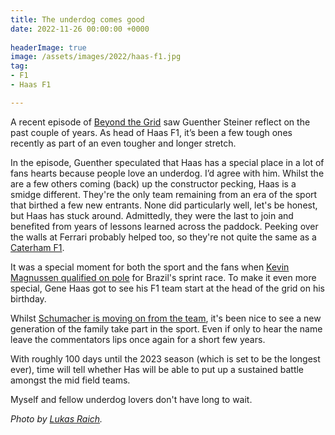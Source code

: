 ```yaml
---
title: The underdog comes good
date: 2022-11-26 00:00:00 +0000
 
headerImage: true
image: /assets/images/2022/haas-f1.jpg
tag:
- F1
- Haas F1

---
```


A recent episode of [Beyond the Grid](https://www.formula1.com/en/latest/article.beyond-the-grid-guenther-steiner-on-haass-decision-to-drop-schumacher-and.33EaYh3M5e2vgJZp4P0230.html) saw Guenther Steiner reflect on the past couple of years. As head of Haas F1, it’s been a few tough ones recently as part of an even tougher and longer stretch.

In the episode, Guenther speculated that Haas has a special place in a lot of fans hearts because people love an underdog. I’d agree with him. Whilst the are a few others coming (back) up the constructor pecking, Haas is a smidge different. They're the only team remaining from an era of the sport that birthed a few new entrants. None did particularly well, let's be honest, but Haas has stuck around. Admittedly, they were the last to join and benefited from years of lessons learned across the paddock. Peeking over the walls at Ferrari probably helped too, so they're not quite the same as a [Caterham F1](https://en.wikipedia.org/wiki/Caterham_F1).

It was a special moment for both the sport and the fans when [Kevin Magnussen qualified on pole](https://www.youtube.com/watch?v=px5UpnIvCCw) for Brazil's sprint race. To make it even more special, Gene Haas got to see his F1 team start at the head of the grid on his birthday.

Whilst [Schumacher is moving on from the team](https://www.autosport.com/f1/news/haas-f1-confirms-schumacher-exit-at-end-of-2022-season/10400878/#:~:text=Haas%20has%20formally%20confirmed%20that,weekend's%20Abu%20Dhabi%20Grand%20Prix.), it's been nice to see a new generation of the family take part in the sport. Even if only to hear the name leave the commentators lips once again for a short few years.

With roughly 100 days until the 2023 season (which is set to be the longest ever), time will tell whether Has will be able to put up a sustained battle amongst the mid field teams.

Myself and fellow underdog lovers don't have long to wait.

*Photo by [Lukas Raich](https://en.wikipedia.org/wiki/Haas_F1_Team#/media/File:FIA_F1_Austria_2021_Nr._47_Schumacher_(corner).jpg).*
